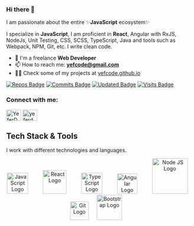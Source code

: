 ### Hi there 👋

I am passionate about the entire ✨**JavaScript** ecosystem✨

I specialize in **JavaScript**, I am proficient in **React**, Angular with RxJS, NodeJs, Unit Testing, CSS, SCSS, TypeScript, Java and tools such as Webpack, NPM, Git, etc.
I write clean code.

- 🏢 I'm a freelance **Web Developer**
- 📫 How to reach me: **yefcode@gmail.com**
- 👨‍💻 Check some of my projects at [yefcode.github.io](https://yefcode.github.io/)

<!--
- 🔭 My languages **JavaScript**, **React**, Angular, CSS, SCSS, TypeScript, Cypress, Java
- 🌱 I’m currently learning python
- 🔭 I’m currently working on ...
- 👯 I’m looking to collaborate on ...
- 🤔 I’m looking for help with ...
- 💬 Ask me about ...

- 😄 Pronouns: ...
- ⚡ Fun fact: ...
-->

[![Repos Badge](https://badges.pufler.dev/repos/yefcode)](https://github.com/yefcode)
[![Commits Badge](https://badges.pufler.dev/commits/monthly/yefcode)](https://github.com/yefcode)
[![Updated Badge](https://badges.pufler.dev/updated/yefcode/yefcode)](https://github.com/yefcode)
[![Visits Badge](https://badges.pufler.dev/visits/yefcode/yefcode)](https://github.com/yefcode)
<!-- [![Twitter Follow Badge](https://img.shields.io/twitter/follow/YeferDMarin)](https://twitter.com/YeferDMarin) -->

<h3 align="left">Connect with me:</h3>
<p align="left">
<a href="https://twitter.com/YeferDMarin" target="blank"><img align="center" src="https://cdn.jsdelivr.net/npm/simple-icons@3.0.1/icons/twitter.svg" alt="YeferDMarin" height="30" width="40" /></a>
<a href="https://instagram.com/yeferdmarin" target="blank"><img align="center" src="https://cdn.jsdelivr.net/npm/simple-icons@3.0.1/icons/instagram.svg" alt="yeferdmarin" height="30" width="40" /></a>
</p>

## Tech Stack & Tools

I work with different technologies and languages.

<p align="center">
  <img src="https://cdn.worldvectorlogo.com/logos/logo-javascript.svg" title="JavaScript" alt="JavaScript Logo" width="57" /> &emsp; &emsp;
  <img src="https://brandlogos.net/wp-content/uploads/2020/09/react-logo.png" title="React JS" alt="React Logo" width="64" /> &emsp; &emsp;
  <img src="https://cdn.worldvectorlogo.com/logos/typescript.svg" title="TypeScript" alt="TypeScript Logo" width="57" /> &emsp; &emsp;
  <img src="https://cdn.worldvectorlogo.com/logos/angular-icon-1.svg" title="Angular" alt="Angular Logo" width="55" /> &emsp; &emsp;
  <img src="https://cdn.worldvectorlogo.com/logos/nodejs-1.svg" title="Node JS" alt="Node JS Logo" width="96"/> &ensp; &emsp;
  <img src="https://cdn.worldvectorlogo.com/logos/git-icon.svg" title="Git" alt="Git Logo" width="50"/> &emsp;
  <img src="https://cdn.worldvectorlogo.com/logos/bootstrap-5-1.svg" title="Bootstrap" alt="Bootstrap Logo" width="68" /> &emsp; &emsp;
  <!-- <img src="https://cdn.worldvectorlogo.com/logos/tailwindcss.svg" title="Tailwind CSS" alt="Tailwind CSS Logo" width="78" /> &emsp; -->

  <!-- <img src="https://cdn.worldvectorlogo.com/logos/figma-1.svg" title="Figma" alt="Figma Logo" width="34"/> &emsp; -->
  <!-- <img src="https://cdn.worldvectorlogo.com/logos/adobe-xd-1.svg" title="Adobe XD" alt="Adobe XD Logo" width="55"/> &emsp; -->
  <!-- <img src="https://cdn.worldvectorlogo.com/logos/next-js.svg" title="Next JS" alt="Next JS Logo" width="60"/> &emsp; -->
  <!-- <img src="https://cdn.worldvectorlogo.com/logos/mongodb-icon-1.svg" title="MongoDB" alt="MongoDB Logo" width="64"/> &ensp; -->
  <!-- <img src="https://cdn.worldvectorlogo.com/logos/mysql-6.svg" title="MySQL" alt="MySQL Logo" width="56"/> &emsp; -->
  <!-- <img src="https://cdn.worldvectorlogo.com/logos/docker.svg" title="Docker" alt="Docker Logo" width="62"/> &emsp; -->
  <!-- <img src="https://cdn.worldvectorlogo.com/logos/wordpress-blue.svg" title="WordPress" alt="WordPress Logo" width="57"/> &emsp; -->
  <!-- <img src="https://cdn.worldvectorlogo.com/logos/adobe-photoshop-2.svg" title="Adobe Photoshop" alt="Adobe Photoshop Logo" width="55"/> &emsp; -->
</p>

<!-- ## Recent articles

- [JavaScript Topic](https://github.com/yefcode)
- [CSS Topic](https://github.com/yefcode)
- [React Topic](https://github.com/yefcode) -->